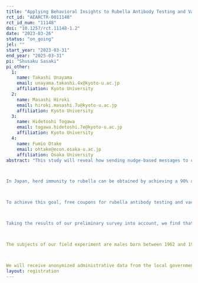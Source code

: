 ```yaml
---
title: "Applying Behavioral Insights to Rubella Antibody Testing and Vaccination: A Field Experiment in Kyoto, Japan"
rct_id: "AEARCTR-0011148"
rct_id_num: "11148"
doi: "10.1257/rct.11148-1.2"
date: "2023-03-26"
status: "on_going"
jel: ""
start_year: "2023-03-31"
end_year: "2025-03-31"
pi: "Shusaku Sasaki"
pi_other:
  1:
    name: Takashi Unayama
    email: unayama.takashi.4x@kyoto-u.ac.jp
    affiliation: Kyoto University
  2:
    name: Masashi Hiroki
    email: hiroki.masashi.7u@kyoto-u.ac.jp
    affiliation: Kyoto University
  3:
    name: Hidetoshi Togawa
    email: togawa.hidetoshi.7e@kyoto-u.ac.jp
    affiliation: Kyoto University
  4:
    name: Fumio Otake
    email: ohtake@econ.osaka-u.ac.jp
    affiliation: Osaka University
abstract: "This study will reveal how sending nudge-based messages to correct the false belief “I have antibodies for rubella” affects the uptake of rubella antibody testing and vaccination.

In Japan, herd immunity to rubella can be obtained by achieving a 90% antibody prevalence rate for rubella in all generations. While the rate has reached over 90% among most generations, the rate for males born between 1962 and 1978 is approximately 80%, because they were previously excluded from the routine vaccinations and had few natural infections. Therefore, the Ministry of Health, Labor, and Welfare (MHLW) has set a policy goal of increasing the antibody prevalence rate of this generation of males from 80% to 90% to obtain herd immunity against rubella.

To achieve this goal, free coupons for rubella antibody testing and vaccination have been mailed to males of the target generation continuously from FY2019 by local governments. The MHLW expected that the policy goal described above could have been achieved if approcimately 1.9 million had used these coupons and received the rubella vaccination. However, as of October 2021, the number of people vaccinated remained low at about 740,000 (about 39% of the target number).

Taking the results of our preliminary survey into account, we find that the subjects could form false beliefs, such as “I received the rubella vaccine when I was a child" (even though there were no routine rubella vaccinations for their generations) or “I was infected with rubella in the past" (even though they was actually infected with chickenpox or measles, not rubella). We focus on the possibility that these misperceptions may be a bottleneck of preventing them from getting tested and vaccinated. In this study, we will develop a nudge-based message to correct this belief and conduct a field experiment in cooperation with a local government in Kanagawa, Japan, to evaluate the effect of the message.

The subjects of our field experiment are males born between 1962 and 1978 who reside in that local government’s area and who have not yes been tested for rubella antibodies during FY2019 to FY2022 (N=120,000). We randomly assign them to two groups, including a control group and a treatment group. The control group will receive coupons and a leaflet developed by the local government, while the treatment groups will additionally receive nudge-based messages developed by us.

We will receive anonymized administrative data from the local government on the date of the antibody test, the result of the antibody test, and the date of vaccination. Our primary outcomes are “antibody testing behavior” and “vaccination behavior”. Using these binary variables, we estimate the average effect of nudge-based interventions on vaccination, e.g., through linear probability models. Our secondary outcomes are “date of antibody test” and “vaccination date,” in addition to “whether the antibody test result was negative.” Using these date variables, we estimate the effect of the interventions on the vaccination date using, for example, a survival analysis."
layout: registration
---
```


